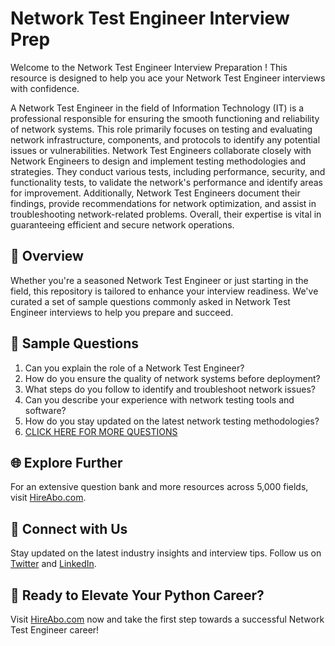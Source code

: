 # Network Test Engineer Interview Prep

Welcome to the Network Test Engineer Interview Preparation ! This resource is designed to help you ace your Network Test Engineer interviews with confidence.

A Network Test Engineer in the field of Information Technology (IT) is a professional responsible for ensuring the smooth functioning and reliability of network systems. This role primarily focuses on testing and evaluating network infrastructure, components, and protocols to identify any potential issues or vulnerabilities. Network Test Engineers collaborate closely with Network Engineers to design and implement testing methodologies and strategies. They conduct various tests, including performance, security, and functionality tests, to validate the network's performance and identify areas for improvement. Additionally, Network Test Engineers document their findings, provide recommendations for network optimization, and assist in troubleshooting network-related problems. Overall, their expertise is vital in guaranteeing efficient and secure network operations.

## 🚀 Overview

Whether you're a seasoned Network Test Engineer or just starting in the field, this repository is tailored to enhance your interview readiness. We've curated a set of sample questions commonly asked in Network Test Engineer interviews to help you prepare and succeed.

## 📝 Sample Questions

1. Can you explain the role of a Network Test Engineer?
2. How do you ensure the quality of network systems before deployment?
3. What steps do you follow to identify and troubleshoot network issues?
4. Can you describe your experience with network testing tools and software?
5. How do you stay updated on the latest network testing methodologies?
6. [CLICK HERE FOR MORE QUESTIONS](https://hireabo.com/job/0_1_25/Network%20Test%20Engineer)

## 🌐 Explore Further

For an extensive question bank and more resources across 5,000 fields, visit [HireAbo.com](https://www.hireabo.com).

## 📱 Connect with Us

Stay updated on the latest industry insights and interview tips. Follow us on [Twitter](https://twitter.com/hireabo) and [LinkedIn](https://www.linkedin.com/in/hire-abo-3609972a8/).

## 🚀 Ready to Elevate Your Python Career?

Visit [HireAbo.com](https://www.hireabo.com) now and take the first step towards a successful Network Test Engineer career!